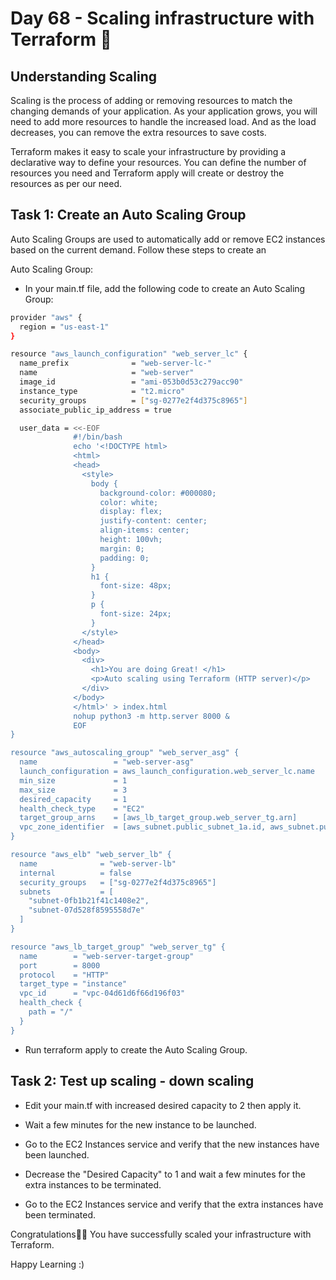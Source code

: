 # Day 68 - Scaling infrastructure with Terraform 🚀

## Understanding Scaling
Scaling is the process of adding or removing resources to match the changing demands of your application. As your application grows, you will need to add more resources to handle the increased load. And as the load decreases, you can remove the extra resources to save costs.

Terraform makes it easy to scale your infrastructure by providing a declarative way to define your resources. You can define the number of resources you need and Terraform apply will create or destroy the resources as per our need.

## Task 1: Create an Auto Scaling Group
Auto Scaling Groups are used to automatically add or remove EC2 instances based on the current demand. Follow these steps to create an 

Auto Scaling Group:

- In your main.tf file, add the following code to create an Auto Scaling Group:

```sh
provider "aws" {
  region = "us-east-1"
}

resource "aws_launch_configuration" "web_server_lc" {
  name_prefix              = "web-server-lc-"
  name                     = "web-server"
  image_id                 = "ami-053b0d53c279acc90"
  instance_type            = "t2.micro"
  security_groups          = ["sg-0277e2f4d375c8965"]
  associate_public_ip_address = true

  user_data = <<-EOF
              #!/bin/bash
              echo '<!DOCTYPE html>
              <html>
              <head>
                <style>
                  body {
                    background-color: #000080;
                    color: white;
                    display: flex;
                    justify-content: center;
                    align-items: center;
                    height: 100vh;
                    margin: 0;
                    padding: 0;
                  }
                  h1 {
                    font-size: 48px;
                  }
                  p {
                    font-size: 24px;
                  }
                </style>
              </head>
              <body>
                <div>
                  <h1>You are doing Great! </h1>
                  <p>Auto scaling using Terraform (HTTP server)</p>
                </div>
              </body>
              </html>' > index.html
              nohup python3 -m http.server 8000 &
              EOF
}

resource "aws_autoscaling_group" "web_server_asg" {
  name                 = "web-server-asg"
  launch_configuration = aws_launch_configuration.web_server_lc.name
  min_size             = 1
  max_size             = 3
  desired_capacity     = 1
  health_check_type    = "EC2"
  target_group_arns    = [aws_lb_target_group.web_server_tg.arn]
  vpc_zone_identifier  = [aws_subnet.public_subnet_1a.id, aws_subnet.public_subnet_1b.id]
}

resource "aws_elb" "web_server_lb" {
  name              = "web-server-lb"
  internal          = false
  security_groups   = ["sg-0277e2f4d375c8965"]
  subnets           = [
    "subnet-0fb1b21f41c1408e2",
    "subnet-07d528f8595558d7e"
  ]
}

resource "aws_lb_target_group" "web_server_tg" {
  name        = "web-server-target-group"
  port        = 8000
  protocol    = "HTTP"
  target_type = "instance"
  vpc_id      = "vpc-04d61d6f66d196f03"
  health_check {
    path = "/"
  }
}
```

- Run terraform apply to create the Auto Scaling Group.


## Task 2: Test up scaling - down scaling

- Edit your main.tf with increased desired capacity to 2 then apply it.

- Wait a few minutes for the new instance to be launched.

- Go to the EC2 Instances service and verify that the new instances have been launched.

- Decrease the "Desired Capacity" to 1 and wait a few minutes for the extra instances to be terminated.

- Go to the EC2 Instances service and verify that the extra instances have been terminated.

Congratulations🎊🎉 You have successfully scaled your infrastructure with Terraform.

Happy Learning :)
